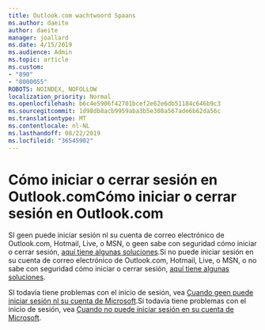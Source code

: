 ```yaml
---
title: Outlook.com wachtwoord Spaans
ms.author: daeite
author: daeite
manager: joallard
ms.date: 4/15/2019
ms.audience: Admin
ms.topic: article
ms.custom:
- "890"
- "8000055"
ROBOTS: NOINDEX, NOFOLLOW
localization_priority: Normal
ms.openlocfilehash: b6c4e5906f42701bcef2e62e6db51184c646b9c3
ms.sourcegitcommit: 1d98db8acb9959aba3b5e308a567ade6b62da56c
ms.translationtype: MT
ms.contentlocale: nl-NL
ms.lasthandoff: 08/22/2019
ms.locfileid: "36545902"
---
```

# <a name="cmo-iniciar-o-cerrar-sesin-en-outlookcom"></a><span data-ttu-id="f6e13-102">Cómo iniciar o cerrar sesión en Outlook.com</span><span class="sxs-lookup"><span data-stu-id="f6e13-102">Cómo iniciar o cerrar sesión en Outlook.com</span></span>

<span data-ttu-id="f6e13-103">SI geen puede iniciar sesión nl su cuenta de correo electrónico de Outlook.com, Hotmail, Live, o MSN, o geen sabe con seguridad cómo iniciar o cerrar sesión, [aquí tiene algunas soluciones](https://support.office.com/es-es/article/cómo-iniciar-o-cerrar-sesión-en-outlook-com-e08eb8ac-ac27-49f4-a400-a47311e1ee7e?wt.mc_id=Office_Outlook_com_Alchemy).</span><span class="sxs-lookup"><span data-stu-id="f6e13-103">Si no puede iniciar sesión en su cuenta de correo electrónico de Outlook.com, Hotmail, Live, o MSN, o no sabe con seguridad cómo iniciar o cerrar sesión, [aquí tiene algunas soluciones](https://support.office.com/es-es/article/cómo-iniciar-o-cerrar-sesión-en-outlook-com-e08eb8ac-ac27-49f4-a400-a47311e1ee7e?wt.mc_id=Office_Outlook_com_Alchemy).</span></span>

<span data-ttu-id="f6e13-104">SI todavía tiene problemas con el inicio de sesión, vea [Cuando geen puede iniciar sesión nl su cuenta de Microsoft](https://go.microsoft.com/fwlink/p/?linkid=837479).</span><span class="sxs-lookup"><span data-stu-id="f6e13-104">Si todavía tiene problemas con el inicio de sesión, vea [Cuando no puede iniciar sesión en su cuenta de Microsoft](https://go.microsoft.com/fwlink/p/?linkid=837479).</span></span>